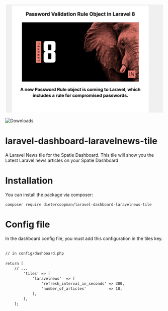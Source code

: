 <p align="center">
    <img src="https://github.com/dietercoopman/assets/blob/master/laravelnews-tile.png" width="500" title="LLoadout logo">
</p>

![Downloads](https://img.shields.io/packagist/dt/dietercoopman/laravel-dashboard-laravelnews-tile.svg?style=flat-square)

# laravel-dashboard-laravelnews-tile

A Laravel News tile for the Spatie Dashboard. This tile will show you the Latest Laravel news articles on your Spatie Dashboard

# Installation

You can install the package via composer:

```shell
composer require dietercoopman/laravel-dashboard-laravelnews-tile
```

# Config file

In the dashboard config file, you must add this configuration in the tiles key.

```phpregexp

// in config/dashboard.php

return [
    // ...
        'tiles' => [
            'laravelnews'  => [
                'refresh_interval_in_seconds' => 300,
                'number_of_articles'          => 10,
            ],
        ],
    ];
```
